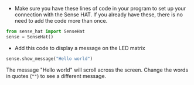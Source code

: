 + Make sure you have these lines of code in your program to set up your connection with the Sense HAT. If you already have these, there is no need to add the code more than once.

```python
from sense_hat import SenseHat
sense = SenseHat()
```

+ Add this code to display a message on the LED matrix

```python
sense.show_message("Hello world")
```

The message "Hello world" will scroll across the screen. Change the words in quotes (`""`) to see a different message.
